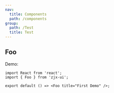 ```yaml
---
nav:
  title: Components
  path: /components
group: 
  path: /Test
  title: Test
---
```


## Foo

Demo:

```tsx
import React from 'react';
import { Foo } from 'zjx-ui';

export default () => <Foo title="First Demo" />;
```

<!-- More skills for writing demo: https://d.umijs.org/guide/basic#write-component-demo -->
